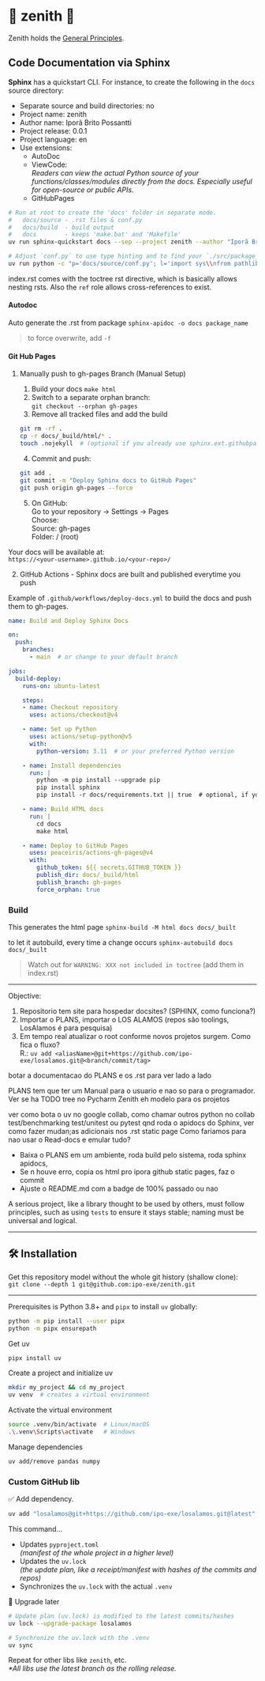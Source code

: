 # 🌟 zenith 🌟
Zenith holds the [General Principles](https://github.com/ipo-exe/zenith/blob/main/principles.md).


## Code Documentation via Sphinx

**Sphinx** has a quickstart CLI. For instance, to create the following in the `docs` source directory:
- Separate source and build directories: no
- Project name: zenith
- Author name: Iporã Brito Possantti
- Project release: 0.0.1
- Project language: en  
- Use extensions:
  - AutoDoc
  - ViewCode:  
    _Readers can view the actual Python source of your functions/classes/modules directly from the docs. Especially useful for open-source or public APIs._
  - GitHubPages
```bash
# Run at root to create the 'docs' folder in separate mode.
#   docs/source - .rst files & conf.py
#   docs/build  - build output
#   docs        - keeps 'make.bat' and 'Makefile'
uv run sphinx-quickstart docs --sep --project zenith --author "Iporã Brito Possantti" --release 0.0.1 --language en --ext-autodoc --ext-viewcode --ext-githubpages

# Adjust `conf.py` to use type hinting and to find your `./src/package_name`
uv run python -c "p='docs/source/conf.py'; l='import sys\\nfrom pathlib import Path\\n\\n# Allow sphinx to find the package\\nsys.path.insert(0, str(Path(\"..\", \"src\").resolve()))\\n\\n# Enable autodoc using type hinting annotations\\nautodoc_typehints = \"description\"\\n\\n'; c=open(p, encoding='utf-8').read(); open(p, 'w', encoding='utf-8').write(l + c)"
```

index.rst comes with the toctree rst directive, which is basically allows nesting rsts. Also the `ref` role allows cross-references to exist.


#### Autodoc
Auto generate the .rst from package
`sphinx-apidoc -o docs package_name`
> to force overwrite, add `-f`

#### Git Hub Pages
1. Manually push to gh-pages Branch (Manual Setup)
    1. Build your docs `make html`
    1. Switch to a separate orphan branch:  
`git checkout --orphan gh-pages`
    1. Remove all tracked files and add the build  
    ```bash
    git rm -rf .
    cp -r docs/_build/html/* .
    touch .nojekyll  # (optional if you already use sphinx.ext.githubpages)
    ```

    4. Commit and push:
    ```bash
    git add .
    git commit -m "Deploy Sphinx docs to GitHub Pages"
    git push origin gh-pages --force
    ```

    5. On GitHub:  
    Go to your repository → Settings → Pages  
    Choose:    
        Source: gh-pages  
        Folder: / (root)

Your docs will be available at:  
`https://<your-username>.github.io/<your-repo>/`

2. GitHub Actions - Sphinx docs are built and published everytime you push

Example of `.github/workflows/deploy-docs.yml` to build the docs and push them to gh-pages.
```yml
name: Build and Deploy Sphinx Docs

on:
  push:
    branches:
      - main  # or change to your default branch

jobs:
  build-deploy:
    runs-on: ubuntu-latest

    steps:
    - name: Checkout repository
      uses: actions/checkout@v4

    - name: Set up Python
      uses: actions/setup-python@v5
      with:
        python-version: 3.11  # or your preferred Python version

    - name: Install dependencies
      run: |
        python -m pip install --upgrade pip
        pip install sphinx
        pip install -r docs/requirements.txt || true  # optional, if you use it

    - name: Build HTML docs
      run: |
        cd docs
        make html

    - name: Deploy to GitHub Pages
      uses: peaceiris/actions-gh-pages@v4
      with:
        github_token: ${{ secrets.GITHUB_TOKEN }}
        publish_dir: docs/_build/html
        publish_branch: gh-pages
        force_orphan: true

```

### Build 
This generates the html page
`sphinx-build -M html docs docs/_built`

to let it autobuild, every time a change occurs
`sphinx-autobuild docs docs/_built`

> Watch out for `WARNING: XXX not included in toctree` (add them in index.rst)


---

Objective: 
1. Repositorio tem site para hospedar docsites? (SPHINX, como funciona?)
1. Importar o PLANS, importar o LOS ALAMOS (repos são toolings, LosAlamos é para pesquisa)
1. Em tempo real atualizar o root conforme novos projetos surgem. Como fica o fluxo?  
R.: `uv add <aliasName>@git+https://github.com/ipo-exe/losalamos.git@<branch/commit/tag>`

botar a documentacao do PLANS e os .rst para ver lado a lado

PLANS tem que ter um Manual para o usuario e nao so para o programador.
Ver se ha TODO tree no Pycharm
Zenith eh modelo para os projetos

ver como bota o uv no google collab, como chamar outros python no collab
test/benchmarking
test/unitest ou pytest
qnd roda o apidocs do Sphinx, ver como fazer mudan;as adicionais nos .rst
static page
Como fariamos para nao usar o Read-docs e emular tudo?

- Baixa o PLANS em um ambiente, roda build pelo sistema, roda sphinx apidocs,
- Se n houve erro, copia os html pro ipora github static pages, faz o commit
- Ajuste o README.md com a badge de 100% passado ou nao

A serious project, like a library thought to be used by others, must follow principles, such as using `tests` to ensure it stays stable; naming must be universal and logical.

---

## 🛠️ Installation
Get this repository model without the whole git history (shallow clone):  
`git clone --depth 1 git@github.com:ipo-exe/zenith.git`

---

Prerequisites is Python 3.8+ and `pipx` to install `uv` globally:
```bash
python -m pip install --user pipx
python -m pipx ensurepath
```
Get uv
```bash
pipx install uv
```
Create a project and initialize uv
```bash
mkdir my_project && cd my_project
uv venv  # creates a virtual environment
```
Activate the virtual environment
```bash
source .venv/bin/activate  # Linux/macOS
.\.venv\Scripts\activate   # Windows
```
Manage dependencies
```bash
uv add/remove pandas numpy
```
### Custom GitHub lib
✅ Add dependency.
```bash
uv add "losalamos@git+https://github.com/ipo-exe/losalamos.git@latest"
```
This command...
- Updates `pyproject.toml`  
_(manifest of the whole project in a higher level)_
- Updates the `uv.lock`  
_(the update plan, like a receipt/manifest with hashes of the commits and repos)_
- Synchronizes the `uv.lock` with the actual `.venv`

🔄 Upgrade later
```bash
# Update plan (uv.lock) is modified to the latest commits/hashes
uv lock --upgrade-package losalamos

# Synchronize the uv.lock with the .venv
uv sync
```
Repeat for other libs like `zenith`, etc.  
_*All libs use the latest branch as the rolling release._
